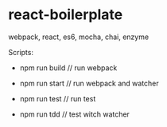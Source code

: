 # react-boilerplate
webpack, react, es6, mocha, chai, enzyme

Scripts:
- npm run build // run webpack

- npm run start // run webpack and watcher

- npm run test // run test

- npm run tdd // test witch watcher
